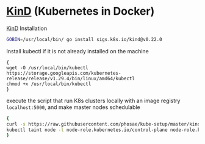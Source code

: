 # [KinD](https://kind.sigs.k8s.io/) (Kubernetes in Docker)

[KinD](https://kind.sigs.k8s.io/) Installation

```bash
GOBIN=/usr/local/bin/ go install sigs.k8s.io/kind@v0.22.0
```

Install kubectl if it is not already installed on the machine

```shell
{
wget -O /usr/local/bin/kubectl https://storage.googleapis.com/kubernetes-release/release/v1.29.4/bin/linux/amd64/kubectl
chmod +x /usr/local/bin/kubectl
}
```

execute the script that run K8s clusters locally with an image registry `localhost:5000`,
and make master nodes schedulable

```bash
{
curl -s https://raw.githubusercontent.com/phosae/kube-setup/master/kind/kind-up.sh | bash
kubectl taint node -l node-role.kubernetes.io/control-plane node-role.kubernetes.io/control-plane:NoSchedule-
}
```